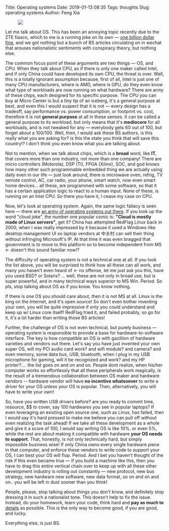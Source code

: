 Title: Operating systems
Date: 2019-01-13 08:35
Tags: thoughts
Slug: operating systems
Author: Feng Xia

<figure class="col l8 m8 s12">
  <img src="{{SITEURL}}/images/funny/dilbert%20software.jpg"/>
</figure>

Let me talk about OS. This has been an annoying topic recently due to
the ZTE fiasco, which to me is a running joke on its own &mdash; [one
billion dollar fine][3], and we got nothing but a bunch of BS articles
circulating on in wechat that arouses nationalistic sentiments with
conspiracy theory, but nothing else.

The common focus point of these arguments are two things &mdash; OS,
and CPU. When they talk about CPU, as if there is only one maker
called Intel, and if only China could have developed its own CPU, the
threat is over. Well, this is a totally ignorant assumption because,
first of all, Intel is just one of many CPU manufacturers, where is
AMD, where is GPU, do they even know what type of workloads are now
running on what hardware? There are army of these chips, each designed
for its specific purpose. The CPU you can buy at Micro Center is but a
tiny tip of an iceberg, it's a general purpose at best, and even this
I would suspect that it is not &mdash; every design has a tradeoff,
say performance vs. power consumption, or footprint vs. cost,
therefore it is not **general purpose** at all in these senses. It can
be called a general purpose to its workload, but only means that it's
**mediocore** for all workloads, and is not tweaked for any &mdash;
everybody gets 60 out of 100, but forget about a 100/100. Well, then,
I would ask these BS authors, is this really what you are asking for?
is this the state you think that will save this country!? I don't
think you even know what you are talking about.

Not to mention, when we talk about chips, which is a **broad** word,
like **IT**, that covers more than one industry, not more than one
company! There are micro controllers (Motorola), DSP (TI), FPGA
(Xilinx), SOC, and god knows how many other such programmable embedded
thing we are actually using daily even in our life &mdash; just look
around, there is microwave oven, refrig, TV remote control, AC, car
radio, your phone, smart watch, now even smart home devices... all
these, are programmed with some software, so that it has a certain
application logic to react to a human input. None of these, is running
on an Intel CPU. So there you have it, I cease my case on CPU.

Now, let's look at operating system. Again, the same logic fallacy is
seen here &mdash; there are [an army of operating systems out
there][1]. If you look up the word "cloud joke", the number one
popular comic is: **"Cloud is mostly made of Linux servers"**, get it?
China has attempted RedFlag Linux back in 2000, when I was really
impressed by it because it used a Windows-like desktop management UI
so laptop vendors at 中关村 can sell their thing without infringing
Microsoft's IP. At that time it was even bragged that government is to
move to this platform so to become independent from MS &larr; doesn't
this sound familiar now!? 

The difficulty of operating system is not a technical one at all. If
you look the list above, you will be surprised to think how all these
can all work, and many you haven't even heard of &larr; no offense,
let me just ask you this, have you used BSD? or Solaris? ... well,
these are not only in broad use, but is super powerful, and in many
technical ways superior to MS Win. Period. So pls, stop talking about
OS as if you know. You know nothing.

If there is one OS you should care about, then it is not MS at
all. Linux is the king on the Internet, and it's open source! So don't
even bother inventing your own, you will be quite impressive if only
you could understand and keep up w/ Linux core itself! RedFlag tried
it, and failed probably, so go for it, it's a lot harder than writing
those BS articles!

Further, the challenge of OS is not even technical, but purely
business &mdash; operating system is responsible to provide a base for
hardware-to-software interface. The key is how compatible an OS is
with gazillion of hardware varieties and vendors out there. Let's say
you have just invented your own super OS, will my PCI audio card work?
and wifi module? and camera? and even memory, some data bus, USB,
bluetooth, when I plug in my USB microphone for gaming, will it be
recognized and work? and my HP printer?.... the list goes on and on
and on. People dont realize, when his/her computer works so
effortlessly that all these peripherals work magically, is the result
of a tremendous collaboration between OS maker and hardware vendors --
hardware vendor will have **no incentive whatsoever** to write a
driver for your OS unless your OS is popular. Then, alternatively, you
will have to write your own!

So, have you written USB drivers before? are you ready to commit time,
resource, $$ to cover, say 100 hardwares you see in popular laptops?
If even leveraging an existing open source one, such as Linux, has
failed, then I would say it's hard pressed to make me believe you can
pull off without even realizing the task ahead! If we take all these
development as a whole and give it a score of 100, I would say writing
OS is like 10%, or even 5%, while the rest are about making it
compatible with hardware **your OS needs to support**. That, honestly,
is not only technically hard, but simply impossible business wise! If
only China owns every single hardware piece in that computer, and
enforce these vendors to write code to support your OS, I can best
your OS will flop. Period. And I bet you haven't thought of the risk
if this even became true &mdash; if you build a machine like this,
then you have to drag this entire vertical chain over to keep up with
all these other development industry is rolling out constantly &mdash;
new protocol, new bus strategy, new hardware new software, new data
format, so on and on and on.. you will be left in dust sooner than you
think!

People, please, stop talking about things you don't know, and
definitely stop dressing it in such a nationalist tone. This doesn't
help to fix the issue. Instead, do your homework, learn your code,
think hard and **pay as much to** [details][2] as possible. This is
the only way to become good, if you are good, and lucky.

Everything else, is just BS.


[1]: https://en.wikipedia.org/wiki/List_of_operating_systems
[2]: {filename}/thoughts/details.md
[3]: https://money.cnn.com/2018/06/22/news/companies/zte-us-fine-trade-case/index.html
